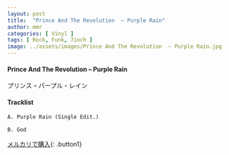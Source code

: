 ```yaml
---
layout: post
title:  "Prince And The Revolution  – Purple Rain"
author: mmr
categories: [ Vinyl ]
tags: [ Rock, Funk, 7inch ]
image: ../assets/images/Prince And The Revolution  – Purple Rain.jpg
---
```


#### Prince And The Revolution  – Purple Rain

プリンス – パープル・レイン

#### Tracklist
```md
A. Purple Rain (Single Edit.) 

B. God 
```

[メルカリで購入](https://jp.mercari.com/item/m50358308709){: .button1}

